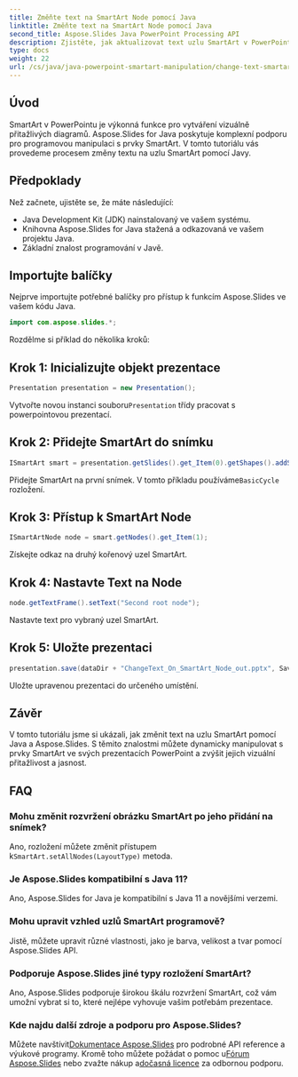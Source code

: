 ```yaml
---
title: Změňte text na SmartArt Node pomocí Java
linktitle: Změňte text na SmartArt Node pomocí Java
second_title: Aspose.Slides Java PowerPoint Processing API
description: Zjistěte, jak aktualizovat text uzlu SmartArt v PowerPointu pomocí Java s Aspose.Slides, což zlepšuje přizpůsobení prezentace.
type: docs
weight: 22
url: /cs/java/java-powerpoint-smartart-manipulation/change-text-smartart-node-java/
---
```

## Úvod
SmartArt v PowerPointu je výkonná funkce pro vytváření vizuálně přitažlivých diagramů. Aspose.Slides for Java poskytuje komplexní podporu pro programovou manipulaci s prvky SmartArt. V tomto tutoriálu vás provedeme procesem změny textu na uzlu SmartArt pomocí Javy.
## Předpoklady
Než začnete, ujistěte se, že máte následující:
- Java Development Kit (JDK) nainstalovaný ve vašem systému.
- Knihovna Aspose.Slides for Java stažená a odkazovaná ve vašem projektu Java.
- Základní znalost programování v Javě.

## Importujte balíčky
Nejprve importujte potřebné balíčky pro přístup k funkcím Aspose.Slides ve vašem kódu Java.
```java
import com.aspose.slides.*;
```
Rozdělme si příklad do několika kroků:
## Krok 1: Inicializujte objekt prezentace
```java
Presentation presentation = new Presentation();
```
 Vytvořte novou instanci souboru`Presentation` třídy pracovat s powerpointovou prezentací.
## Krok 2: Přidejte SmartArt do snímku
```java
ISmartArt smart = presentation.getSlides().get_Item(0).getShapes().addSmartArt(10, 10, 400, 300, SmartArtLayoutType.BasicCycle);
```
 Přidejte SmartArt na první snímek. V tomto příkladu používáme`BasicCycle` rozložení.
## Krok 3: Přístup k SmartArt Node
```java
ISmartArtNode node = smart.getNodes().get_Item(1);
```
Získejte odkaz na druhý kořenový uzel SmartArt.
## Krok 4: Nastavte Text na Node
```java
node.getTextFrame().setText("Second root node");
```
Nastavte text pro vybraný uzel SmartArt.
## Krok 5: Uložte prezentaci
```java
presentation.save(dataDir + "ChangeText_On_SmartArt_Node_out.pptx", SaveFormat.Pptx);
```
Uložte upravenou prezentaci do určeného umístění.

## Závěr
V tomto tutoriálu jsme si ukázali, jak změnit text na uzlu SmartArt pomocí Java a Aspose.Slides. S těmito znalostmi můžete dynamicky manipulovat s prvky SmartArt ve svých prezentacích PowerPoint a zvýšit jejich vizuální přitažlivost a jasnost.
## FAQ
### Mohu změnit rozvržení obrázku SmartArt po jeho přidání na snímek?
 Ano, rozložení můžete změnit přístupem k`SmartArt.setAllNodes(LayoutType)` metoda.
### Je Aspose.Slides kompatibilní s Java 11?
Ano, Aspose.Slides for Java je kompatibilní s Java 11 a novějšími verzemi.
### Mohu upravit vzhled uzlů SmartArt programově?
Jistě, můžete upravit různé vlastnosti, jako je barva, velikost a tvar pomocí Aspose.Slides API.
### Podporuje Aspose.Slides jiné typy rozložení SmartArt?
Ano, Aspose.Slides podporuje širokou škálu rozvržení SmartArt, což vám umožní vybrat si to, které nejlépe vyhovuje vašim potřebám prezentace.
### Kde najdu další zdroje a podporu pro Aspose.Slides?
 Můžete navštívit[Dokumentace Aspose.Slides](https://reference.aspose.com/slides/java/) pro podrobné API reference a výukové programy. Kromě toho můžete požádat o pomoc u[Fórum Aspose.Slides](https://forum.aspose.com/c/slides/11) nebo zvažte nákup a[dočasná licence](https://purchase.aspose.com/temporary-license/) za odbornou podporu.